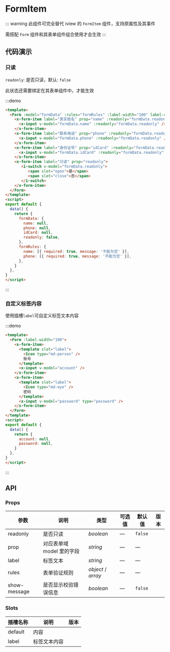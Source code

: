 # FormItem
::: warning
此组件可完全替代 iview 的 `FormItem` 组件，支持原属性及其事件

需搭配 `Form` 组件和其表单组件组合使用才会生效
:::

## 代码演示

### 只读

`readonly`: 是否只读，默认: `false`

此状态还需要绑定在其表单组件中，才能生效

:::demo
```html
<template>
  <Form :model="formData" :rules="formRules" :label-width="100" label-colon>
    <x-form-item label="真实姓名" prop="name" :readonly="formData.readonly">
      <x-input v-model="formData.name" :readonly="formData.readonly" />
    </x-form-item>
    <x-form-item label="联系电话" prop="phone" :readonly="formData.readonly">
      <x-input v-model="formData.phone" :readonly="formData.readonly" />
    </x-form-item>
    <x-form-item label="身份证号" prop="idCard" :readonly="formData.readonly">
      <x-input v-model="formData.idCard" :readonly="formData.readonly" />
    </x-form-item>
    <x-form-item label="只读" prop="readonly">
       <i-switch v-model="formData.readonly">
          <span slot="open">是</span>
          <span slot="close">否</span>
       </i-switch>
    </x-form-item>
  </Form>
</template>
<script>
export default {
  data() {
    return {
      formData: { 
        name: null,
        phone: null,
        idCard: null,
        readonly: false,
      },
      formRules: {
        name: [{ required: true, message: '不能为空' }],
        phone: [{ required: true, message: '不能为空' }],
      }, 
    }
  },
}
</script>
```
:::

### 自定义标签内容

使用插槽`label`可自定义标签文本内容

:::demo
```html
<template>
  <Form :label-width="100">
    <x-form-item>
      <template slot="label">
        <Icon type="md-person" />
        账号
      </template>
      <x-input v-model="account" />
    </x-form-item>
    <x-form-item>
      <template slot="label">
        <Icon type="md-eye" />
        密码
      </template>
      <x-input v-model="password" type="password" />
    </x-form-item>
  </Form>
</template>
<script>
export default {
  data() {
    return {
      account: null,
      password: null,
    }
  },
}
</script>
```
:::

## API

### Props
| 参数 | 说明 | 类型 | 可选值 | 默认值 | 版本   |
| ---- | ---- | ---- | ------ | ------ | ------ |
| readonly  | 是否只读 | _boolean_ | — | `false` |
| prop  | 对应表单域 model 里的字段 | _string_ | — | — |
| label  | 标签文本 | _string_ | — | — |
| rules  | 表单验证规则 | _object_ / _array_ | — | — |
| show-message  | 是否显示校验错误信息 | _boolean_ | — | `false` |

### Slots
| 插槽名称  | 说明      | 版本      |
| --------- | --------- | --------- |
| default   | 内容      |
| label     | 标签文本内容  |
